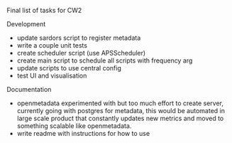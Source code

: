 Final list of tasks for CW2

Development
- update sardors script to register metadata
- write a couple unit tests
- create scheduler script (use APSScheduler)
- create main script to schedule all scripts with frequency arg
- update scripts to use central config
- test UI and visualisation

Documentation
- openmetadata experimented with but too much effort to create server, currently going with postgres for metadata, this would be automated in large scale product that constantly updates new metrics and moved to something scalable like openmetadata.
- write readme with instructions for how to use
